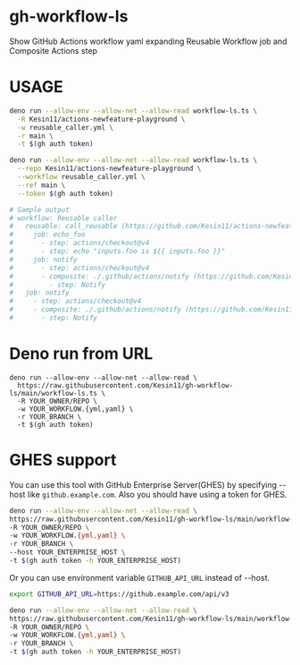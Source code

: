 # gh-workflow-ls

Show GitHub Actions workflow yaml expanding Reusable Workflow job and Composite
Actions step

# USAGE

```bash
deno run --allow-env --allow-net --allow-read workflow-ls.ts \
  -R Kesin11/actions-newfeature-playground \
  -w reusable_caller.yml \
  -r main \
  -t $(gh auth token)

deno run --allow-env --allow-net --allow-read workflow-ls.ts \
  --repo Kesin11/actions-newfeature-playground \
  --workflow reusable_caller.yml \
  --ref main \
  --token $(gh auth token)

# Sample output
# workflow: Reusable caller
#   reusable: call_reusable (https://github.com/Kesin11/actions-newfeature-playground/blob/main/.github/workflows/reusable_callable.yml)
#     job: echo_foo
#       - step: actions/checkout@v4
#       - step: echo "inputs.foo is ${{ inputs.foo }}"
#     job: notify
#       - step: actions/checkout@v4
#       - composite: ./.github/actions/notify (https://github.com/Kesin11/actions-newfeature-playground/blob/main/.github/actions/notify/action.yml)
#         - step: Notify
#   job: notify
#     - step: actions/checkout@v4
#     - composite: ./.github/actions/notify (https://github.com/Kesin11/actions-newfeature-playground/blob/main/.github/actions/notify/action.yml)
#       - step: Notify
```

# Deno run from URL

```
deno run --allow-env --allow-net --allow-read \
  https://raw.githubusercontent.com/Kesin11/gh-workflow-ls/main/workflow-ls.ts \
  -R YOUR_OWNER/REPO \
  -w YOUR_WORKFLOW.{yml,yaml} \
  -r YOUR_BRANCH \
  -t $(gh auth token)
```

# GHES support

You can use this tool with GitHub Enterprise Server(GHES) by specifying --host
like `github.example.com`. Also you should have using a token for GHES.

```bash
deno run --allow-env --allow-net --allow-read \
https://raw.githubusercontent.com/Kesin11/gh-workflow-ls/main/workflow-ls.ts \
-R YOUR_OWNER/REPO \
-w YOUR_WORKFLOW.{yml,yaml} \
-r YOUR_BRANCH \
--host YOUR_ENTERPRISE_HOST \
-t $(gh auth token -h YOUR_ENTERPRISE_HOST)
```

Or you can use environment variable `GITHUB_API_URL` instead of --host.

```bash
export GITHUB_API_URL=https://github.example.com/api/v3

deno run --allow-env --allow-net --allow-read \
https://raw.githubusercontent.com/Kesin11/gh-workflow-ls/main/workflow-ls.ts \
-R YOUR_OWNER/REPO \
-w YOUR_WORKFLOW.{yml,yaml} \
-r YOUR_BRANCH \
-t $(gh auth token -h YOUR_ENTERPRISE_HOST)
```
